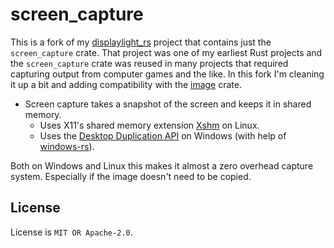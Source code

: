 # screen_capture

This is a fork of my [displaylight_rs](https://github.com/iwanders/displaylight_rs) project that contains just the `screen_capture` crate.
That project was one of my earliest Rust projects and the `screen_capture` crate was reused in many projects that required capturing output from computer games and the like. In this fork I'm cleaning it up a bit and adding compatibility with the [image](https://github.com/image-rs/image) crate.

- Screen capture takes a snapshot of the screen and keeps it in shared memory.
  - Uses X11's shared memory extension [Xshm](https://en.wikipedia.org/wiki/MIT-SHM) on Linux.
  - Uses the [Desktop Duplication API](https://docs.microsoft.com/en-us/windows/win32/direct3ddxgi/desktop-dup-api) on Windows (with help of [windows-rs][windows-rs]).

Both on Windows and Linux this makes it almost a zero overhead capture system. Especially if the image doesn't need to be copied.

## License
License is `MIT OR Apache-2.0`.

[rust]: https://www.rust-lang.org/
[windows-rs]: https://github.com/microsoft/windows-rs

